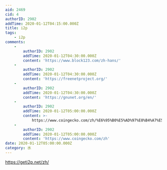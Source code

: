 ```yaml
---
aid: 2469
cid: 4
authorID: 2902
addTime: 2020-01-12T04:15:00.000Z
title: i2p
tags:
    - i2p
comments:
    -
        authorID: 2902
        addTime: 2020-01-12T04:30:00.000Z
        content: 'https://www.block123.com/zh-hans/'
    -
        authorID: 2902
        addTime: 2020-01-12T04:30:00.000Z
        content: 'https://freenetproject.org/'
    -
        authorID: 2902
        addTime: 2020-01-12T04:30:00.000Z
        content: 'https://gnunet.org/en/'
    -
        authorID: 2902
        addTime: 2020-01-12T05:00:00.000Z
        content: >-
            https://www.coingecko.com/zh/%E6%95%B0%E5%AD%97%E8%B4%A7%E5%B8%81/%E7%A7%91%E8%8E%AB%E5%A4%9A%E5%B8%81
    -
        authorID: 2902
        addTime: 2020-01-12T05:00:00.000Z
        content: 'https://www.coingecko.com/zh'
date: 2020-01-12T05:00:00.000Z
category: 水
---
```


https://geti2p.net/zh/
